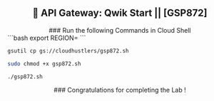 <div align="center">

## 🚀 API Gateway: Qwik Start || [GSP872]

</div>
<div align="center">
### Run the following Commands in Cloud Shell
</div>
```bash
export REGION=
```

```bash
gsutil cp gs://cloudhustlers/gsp872.sh

sudo chmod +x gsp872.sh

./gsp872.sh
```
<div align="center">
### Congratulations for completing the Lab !
</div>
